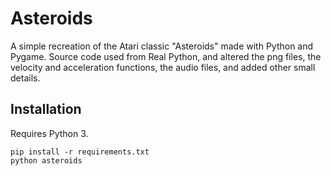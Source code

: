 # Asteroids

A simple recreation of the Atari classic "Asteroids" made with Python and Pygame. Source code used from Real Python, and altered the png files, the velocity and acceleration functions, the audio files, and added other small details.

## Installation

Requires Python 3.

```
pip install -r requirements.txt
python asteroids
```
